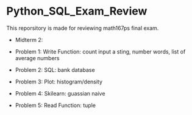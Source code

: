 # Python_SQL_Exam_Review

This reporsitory is made for reviewing math167ps final exam. 

- Midterm 2: 



- Problem 1: Write Function: count input a sting, number words, list of average numbers
- Problem 2: SQL: bank database
- Problem 3: Plot: histogram/density
- Problem 4: Skilearn: guassian naive
- Problem 5: Read Function: tuple

